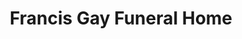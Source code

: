 ---
title: "Francis Gay Funeral Home"
url: /chesapeake/francis-gay-funeral-home/
shop: funeral directors
---